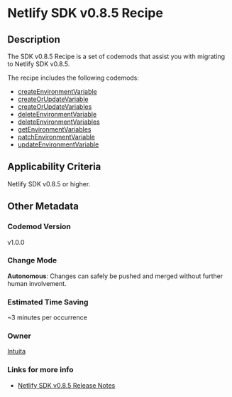 # Netlify SDK v0.8.5 Recipe

## Description

The SDK v0.8.5 Recipe is a set of codemods that assist you with migrating to Netlify SDK v0.8.5.

The recipe includes the following codemods:

-   [createEnvironmentVariable](https://github.com/intuita-inc/codemod-registry/tree/main/codemods/netlify-sdk/0.8.5/createEnvironmentVariable)
-   [createOrUpdateVariable](https://github.com/intuita-inc/codemod-registry/tree/main/codemods/netlify-sdk/0.8.5/createOrUpdateVariable)
-   [createOrUpdateVariables](https://github.com/intuita-inc/codemod-registry/tree/main/codemods/netlify-sdk/0.8.5/createOrUpdateVariables)
-   [deleteEnvironmentVariable](https://github.com/intuita-inc/codemod-registry/tree/main/codemods/netlify-sdk/0.8.5/deleteEnvironmentVariable)
-   [deleteEnvironmentVariables](https://github.com/intuita-inc/codemod-registry/tree/main/codemods/netlify-sdk/0.8.5/deleteEnvironmentVariables)
-   [getEnvironmentVariables](https://github.com/intuita-inc/codemod-registry/tree/main/codemods/netlify-sdk/0.8.5/getEnvironmentVariables)
-   [patchEnvironmentVariable](https://github.com/intuita-inc/codemod-registry/tree/main/codemods/netlify-sdk/0.8.5/patchEnvironmentVariable)
-   [updateEnvironmentVariable](https://github.com/intuita-inc/codemod-registry/tree/main/codemods/netlify-sdk/0.8.5/updateEnvironmentVariable)

## Applicability Criteria

Netlify SDK v0.8.5 or higher.

## Other Metadata

### Codemod Version

v1.0.0

### Change Mode

**Autonomous**: Changes can safely be pushed and merged without further human involvement.

### Estimated Time Saving

~3 minutes per occurrence

### Owner

[Intuita](https://github.com/intuita-inc)

### Links for more info

-   [Netlify SDK v0.8.5 Release Notes](https://sdk.netlify.com/release-notes/#085)
